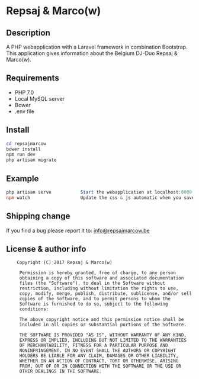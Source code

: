 # Repsaj & Marco(w)

## Description
A PHP webapplication with a Laravel framework in combination Bootstrap. </br>
This application gives information about the Belgium DJ-Duo Repsaj & Marco(w).

## Requirements
* PHP 7.0
* Local MySQL server
* Bower
* .env file

## Install
``` powershell
cd repsajmarcow
bower install
npm run dev
php artisan migrate
```


## Example
``` powershell
php artisan serve           Start the webapplication at localhost:8000.
npm watch                   Update the css & js automatic when you save something.
```

## Shipping change
If you find a bug please report it to: <info@repsajmarcow.be>



## License & author info
        Copyright (C) 2017 Repsaj & Marco(w)

         Permission is hereby granted, free of charge, to any person
         obtaining a copy of this software and associated documentation
         files (the "Software"), to deal in the Software without
         restriction, including without limitation the rights to use,
         copy, modify, merge, publish, distribute, sublicense, and/or sell
         copies of the Software, and to permit persons to whom the
         Software is furnished to do so, subject to the following
         conditions:

         The above copyright notice and this permission notice shall be
         included in all copies or substantial portions of the Software.

         THE SOFTWARE IS PROVIDED "AS IS", WITHOUT WARRANTY OF ANY KIND,
         EXPRESS OR IMPLIED, INCLUDING BUT NOT LIMITED TO THE WARRANTIES
         OF MERCHANTABILITY, FITNESS FOR A PARTICULAR PURPOSE AND
         NONINFRINGEMENT. IN NO EVENT SHALL THE AUTHORS OR COPYRIGHT
         HOLDERS BE LIABLE FOR ANY CLAIM, DAMAGES OR OTHER LIABILITY,
         WHETHER IN AN ACTION OF CONTRACT, TORT OR OTHERWISE, ARISING
         FROM, OUT OF OR IN CONNECTION WITH THE SOFTWARE OR THE USE OR
         OTHER DEALINGS IN THE SOFTWARE.
